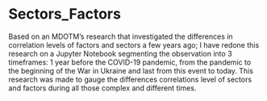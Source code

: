 # Sectors_Factors

Based on an MDOTM’s research that investigated the differences in correlation levels of factors and sectors a few years ago; I have redone this research on a Jupyter Notebook segmenting the observation into 3 timeframes: 1 year before the COVID-19 pandemic, from the pandemic to the beginning of the War in Ukraine and last from this event to today. This research was made to gauge the differences correlations level of sectors and factors during all those complex and different times.
